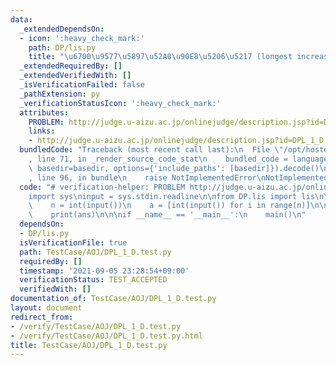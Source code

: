 ```yaml
---
data:
  _extendedDependsOn:
  - icon: ':heavy_check_mark:'
    path: DP/lis.py
    title: "\u6700\u9577\u5897\u52A0\u90E8\u5206\u5217 (longest increasing subsequence)"
  _extendedRequiredBy: []
  _extendedVerifiedWith: []
  _isVerificationFailed: false
  _pathExtension: py
  _verificationStatusIcon: ':heavy_check_mark:'
  attributes:
    PROBLEM: http://judge.u-aizu.ac.jp/onlinejudge/description.jsp?id=DPL_1_D
    links:
    - http://judge.u-aizu.ac.jp/onlinejudge/description.jsp?id=DPL_1_D
  bundledCode: "Traceback (most recent call last):\n  File \"/opt/hostedtoolcache/Python/3.9.6/x64/lib/python3.9/site-packages/onlinejudge_verify/documentation/build.py\"\
    , line 71, in _render_source_code_stat\n    bundled_code = language.bundle(stat.path,\
    \ basedir=basedir, options={'include_paths': [basedir]}).decode()\n  File \"/opt/hostedtoolcache/Python/3.9.6/x64/lib/python3.9/site-packages/onlinejudge_verify/languages/python.py\"\
    , line 96, in bundle\n    raise NotImplementedError\nNotImplementedError\n"
  code: "# verification-helper: PROBLEM http://judge.u-aizu.ac.jp/onlinejudge/description.jsp?id=DPL_1_D\n\
    import sys\ninput = sys.stdin.readline\n\nfrom DP.lis import lis\n\n\ndef main():\n\
    \    n = int(input())\n    a = [int(input()) for i in range(n)]\n\n    ans = len(lis(a))\n\
    \    print(ans)\n\n\nif __name__ == '__main__':\n    main()\n"
  dependsOn:
  - DP/lis.py
  isVerificationFile: true
  path: TestCase/AOJ/DPL_1_D.test.py
  requiredBy: []
  timestamp: '2021-09-05 23:28:54+09:00'
  verificationStatus: TEST_ACCEPTED
  verifiedWith: []
documentation_of: TestCase/AOJ/DPL_1_D.test.py
layout: document
redirect_from:
- /verify/TestCase/AOJ/DPL_1_D.test.py
- /verify/TestCase/AOJ/DPL_1_D.test.py.html
title: TestCase/AOJ/DPL_1_D.test.py
---
```

